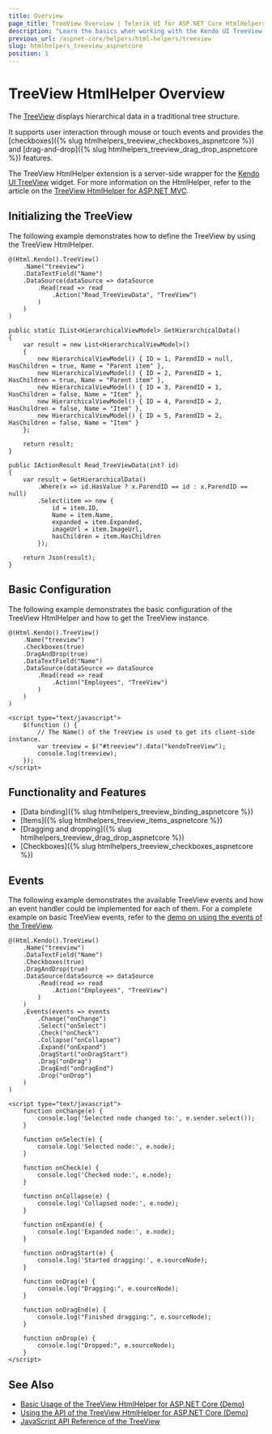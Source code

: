 ```yaml
---
title: Overview
page_title: TreeView Overview | Telerik UI for ASP.NET Core HtmlHelpers
description: "Learn the basics when working with the Kendo UI TreeView HtmlHelper for ASP.NET Core (MVC 6 or ASP.NET Core MVC)."
previous_url: /aspnet-core/helpers/html-helpers/treeview
slug: htmlhelpers_treeview_aspnetcore
position: 1
---
```


# TreeView HtmlHelper Overview

The [TreeView](http://docs.telerik.com/kendo-ui/controls/navigation/treeview/overview) displays hierarchical data in a traditional tree structure.

It supports user interaction through mouse or touch events and provides the [checkboxes]({% slug htmlhelpers_treeview_checkboxes_aspnetcore %}) and [drag-and-drop]({% slug htmlhelpers_treeview_drag_drop_aspnetcore %}) features.

The TreeView HtmlHelper extension is a server-side wrapper for the [Kendo UI TreeView](http://demos.telerik.com/kendo-ui/treeview/index) widget. For more information on the HtmlHelper, refer to the article on the [TreeView HtmlHelper for ASP.NET MVC](http://docs.telerik.com/aspnet-mvc/helpers/treeview/overview).

## Initializing the TreeView

The following example demonstrates how to define the TreeView by using the TreeView HtmlHelper.

```Razor
@(Html.Kendo().TreeView()
    .Name("treeview")
    .DataTextField("Name")
    .DataSource(dataSource => dataSource
        .Read(read => read
            .Action("Read_TreeViewData", "TreeView")
        )
    )
)
```
```Controller
public static IList<HierarchicalViewModel> GetHierarchicalData()
{
    var result = new List<HierarchicalViewModel>()
    {
        new HierarchicalViewModel() { ID = 1, ParendID = null, HasChildren = true, Name = "Parent item" },
        new HierarchicalViewModel() { ID = 2, ParendID = 1, HasChildren = true, Name = "Parent item" },
        new HierarchicalViewModel() { ID = 3, ParendID = 1, HasChildren = false, Name = "Item" },
        new HierarchicalViewModel() { ID = 4, ParendID = 2, HasChildren = false, Name = "Item" },
        new HierarchicalViewModel() { ID = 5, ParendID = 2, HasChildren = false, Name = "Item" }
    };

    return result;
}

public IActionResult Read_TreeViewData(int? id)
{
    var result = GetHierarchicalData()
        .Where(x => id.HasValue ? x.ParendID == id : x.ParendID == null)
        .Select(item => new {
            id = item.ID,
            Name = item.Name,
            expanded = item.Expanded,
            imageUrl = item.ImageUrl,
            hasChildren = item.HasChildren
        });

    return Json(result);
}
```

## Basic Configuration

The following example demonstrates the basic configuration of the TreeView HtmlHelper and how to get the TreeView instance.

    @(Html.Kendo().TreeView()
        .Name("treeview")
        .Checkboxes(true)
        .DragAndDrop(true)
        .DataTextField("Name")
        .DataSource(dataSource => dataSource
            .Read(read => read
                .Action("Employees", "TreeView")
            )
        )
    )

    <script type="text/javascript">
        $(function () {
            // The Name() of the TreeView is used to get its client-side instance.
            var treeview = $("#treeview").data("kendoTreeView");
            console.log(treeview);
        });
    </script>

## Functionality and Features

* [Data binding]({% slug htmlhelpers_treeview_binding_aspnetcore %})
* [Items]({% slug htmlhelpers_treeview_items_aspnetcore %})
* [Dragging and dropping]({% slug htmlhelpers_treeview_drag_drop_aspnetcore %})
* [Checkboxes]({% slug htmlhelpers_treeview_checkboxes_aspnetcore %})

## Events

The following example demonstrates the available TreeView events and how an event handler could be implemented for each of them. For a complete example on basic TreeView events, refer to the [demo on using the events of the TreeView](https://demos.telerik.com/aspnet-core/treeview/events).

    @(Html.Kendo().TreeView()
        .Name("treeview")
        .DataTextField("Name")
        .Checkboxes(true)
        .DragAndDrop(true)
        .DataSource(dataSource => dataSource
            .Read(read => read
                .Action("Employees", "TreeView")
            )
        )
        .Events(events => events
            .Change("onChange")
            .Select("onSelect")
            .Check("onCheck")
            .Collapse("onCollapse")
            .Expand("onExpand")
            .DragStart("onDragStart")
            .Drag("onDrag")
            .DragEnd("onDragEnd")
            .Drop("onDrop")
        )
    )

    <script type="text/javascript">
        function onChange(e) {
            console.log('Selected node changed to:', e.sender.select());
        }

        function onSelect(e) {
            console.log('Selected node:', e.node);
        }

        function onCheck(e) {
            console.log('Checked node:', e.node);
        }

        function onCollapse(e) {
            console.log('Collapsed node:', e.node);
        }

        function onExpand(e) {
            console.log('Expanded node:', e.node);
        }

        function onDragStart(e) {
            console.log('Started dragging:', e.sourceNode);
        }

        function onDrag(e) {
            console.log("Dragging:", e.sourceNode);
        }

        function onDragEnd(e) {
            console.log("Finished dragging:", e.sourceNode);
        }

        function onDrop(e) {
            console.log("Dropped:", e.sourceNode);
        }
    </script>

## See Also

* [Basic Usage of the TreeView HtmlHelper for ASP.NET Core (Demo)](https://demos.telerik.com/aspnet-core/treeview/index)
* [Using the API of the TreeView HtmlHelper for ASP.NET Core (Demo)](https://demos.telerik.com/aspnet-core/treeview/api)
* [JavaScript API Reference of the TreeView](http://docs.telerik.com/kendo-ui/api/javascript/ui/treeview)

